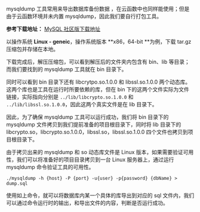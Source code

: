 mysqldump 工具常用来导出数据库备份数据 ，在云函数中也同样能使用；但是由于云函数环境并未内置 mysqldump，因此我们要自行打包工具。

**参考下载地址：**
[MySQL 社区版下载地址](https://dev.mysql.com/downloads/mysql/)

以操作系统 **Linux - geneic**，操作系统版本 **x86，64-bit **为例，下载 tar.gz 压缩包并存储在本地。

下载完成后，解压压缩包，可以看到解压后的文件夹内包含有 bin、lib 等目录；而我们要找到的 mysqldump 工具就在 bin 目录下。

同时可以看到 bin 目录下还有 libcrytpo.so.1.0.0 和 libssl.so.1.0.0 两个动态库。这两个库也是工具在运行时所要依赖的库，但在 bin 下的这两个文件实际为文件链接，实际指向分别是 `../lib/libcrypto.so.1.0.0` 和 `../lib/libssl.so.1.0.0`，因此这两个真实文件是在 lib 目录下。

因此，为了确保
mysqldump 工具可以运行成功，我们将 bin 目录下的 mysqldump 文件拷贝到我们提前准备的项目根目录下，同时将 lib 目录下的 libcrypto.so，libcrypto.so.1.0.0，libssl.so，libssl.so.1.0.0 四个文件也拷贝到项目根目录下。

由于拷贝出来的 mysqldump 和 so 动态库文件是 Linux 版本，如果需要验证可用性，我们可以将准备好的项目目录拷贝到一台 Linux 服务器上，通过运行 mysqldump 命令验证工具的可用性。
```
./mysqldump -h {host} -P {port} -u{user} -p{password} {dbName} > dump.sql
```

使用如上命令，就可以将数据库内某一个具体的库导出到对应的 sql 文件内，我们可以通过命令运行时的输出，和导出文件的内容，判断是否运行成功。
